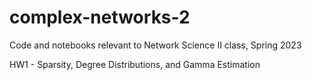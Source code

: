 # complex-networks-2
Code and notebooks relevant to Network Science II class, Spring 2023

HW1 - Sparsity, Degree Distributions, and Gamma Estimation
